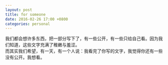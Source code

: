 ```yaml
---
layout: post
title: for someone
date: 2016-02-26 17:00 +0800
categories: personal
---
```

我们都会想许多东西，把一部分写下了，有一些公开，有一些只给自己看。因为我们知道，这些文字充满了稚嫩与羞涩。  
而其实我们希望，有一天，有一个人说：我看完了你写的文字，我觉得你还有一些没有公开。我想看。
